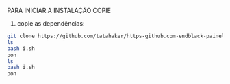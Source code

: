 PARA INICIAR A INSTALAÇÃO COPIE 
1. copie as dependências:

```bash
git clone https://github.com/tatahaker/https-github.com-endblack-painelMod.git
ls
bash i.sh
pon
ls
bash i.sh
pon
```
